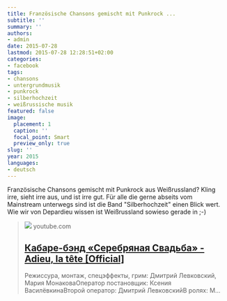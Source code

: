 ```yaml
---
title: Französische Chansons gemischt mit Punkrock ...
subtitle: ''
summary: ''
authors:
- admin
date: 2015-07-28
lastmod: 2015-07-28 12:28:51+02:00
categories:
- facebook
tags:
- chansons
- untergrundmusik
- punkrock
- silberhochzeit
- weißrussische musik
featured: false
image:
  placement: 1
  caption: ''
  focal_point: Smart
  preview_only: true
slug: ''
year: 2015
languages:
- deutsch
---
```


Französische Chansons gemischt mit Punkrock aus Weißrussland?    Kling irre, sieht irre aus, und ist irre gut. Für alle die gerne abseits vom Mainstream unterwegs sind ist die Band "Silberhochzeit" einen Blick wert. Wie wir von Depardieu wissen ist Weißrussland sowieso gerade in ;-)
> [![](https://i.ytimg.com/vi/qo7vQTMKwEg/maxresdefault.jpg)](https://www.youtube.com/watch?v=qo7vQTMKwEg)
> youtube.com
> ## [Кабаре-бэнд «Серебряная Свадьба» - Adieu, la tête [Official]](https://www.youtube.com/watch?v=qo7vQTMKwEg)
>
>Режиссура, монтаж, спецэффекты, грим: Дмитрий Левковский, Мария МонаковаОператор постановщик: Ксения ВасилёвкинаВторой оператор: Дмитрий ЛевковскийВ ролях: М...